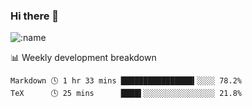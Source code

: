 ### Hi there 👋

<!--
**lv2020/lv2020** is a ✨ _special_ ✨ repository because its `README.md` (this file) appears on your GitHub profile.

Here are some ideas to get you started:

- 🔭 I’m currently working on ...
- 🌱 I’m currently learning ...
- 👯 I’m looking to collaborate on ...
- 🤔 I’m looking for help with ...
- 💬 Ask me about ...
- 📫 How to reach me: ...
- 😄 Pronouns: ...
- ⚡ Fun fact: ...
-->
![:name](https://count.getloli.com/get/@:lv2020)
 <!-- waka-box start -->
📊 Weekly development breakdown
```text
Markdown 🕓 1 hr 33 mins ████████████████▍░░░░ 78.2%
TeX      🕓 25 mins      ████▌░░░░░░░░░░░░░░░░ 21.8%
```
<!-- Powered by https://github.com/YouEclipse/waka-box-go . -->
<!-- waka-box end -->
